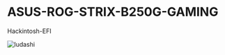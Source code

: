 # ASUS-ROG-STRIX-B250G-GAMING
Hackintosh-EFI
  
  
  ![ludashi](https://github.com/GuZe-GZ/ASUS-ROG-STRIX-B250G-GAMING/assets/70998332/488d5721-4382-443e-a5a7-d6caed0a3c7c)


